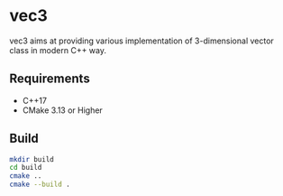 # vec3

vec3 aims at providing various implementation of 3-dimensional vector class in modern C++ way.

## Requirements

* C++17
* CMake 3.13 or Higher

## Build

```bash
mkdir build
cd build
cmake ..
cmake --build .
```